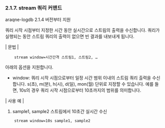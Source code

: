 ### 2.1.7. stream 쿼리 커맨드

araqne-logdb 2.1.4 버전부터 지원

쿼리 시작 시점부터 지정한 시간 동안 실시간으로 스트림의 출력을 수신합니다. 쿼리가 실행되는 동안 스트림 쿼리의 출력이 없으면 빈 결과를 내보내게 됩니다.

\| 문법 \|

~~~~
	stream window=시간간격 스트림1, 스트림2, …
~~~~

아래의 옵션을 지원합니다.

* window: 쿼리 시작 시점으로부터 일정 시간 범위 이내의 스트림 쿼리 출력을 수신합니다. s(초),  m(분), h(시), d(일), mon(월) 단위로 지정할 수 있습니다. 예를 들면, 10s의 경우 쿼리 시작 시점으로부터 10초까지의 범위를 의미합니다.

\| 사용 예 \|

1) sample1, sample2 스트림에서 10초간 실시간 수신

~~~
	stream window=10s sample1, sample2
~~~

